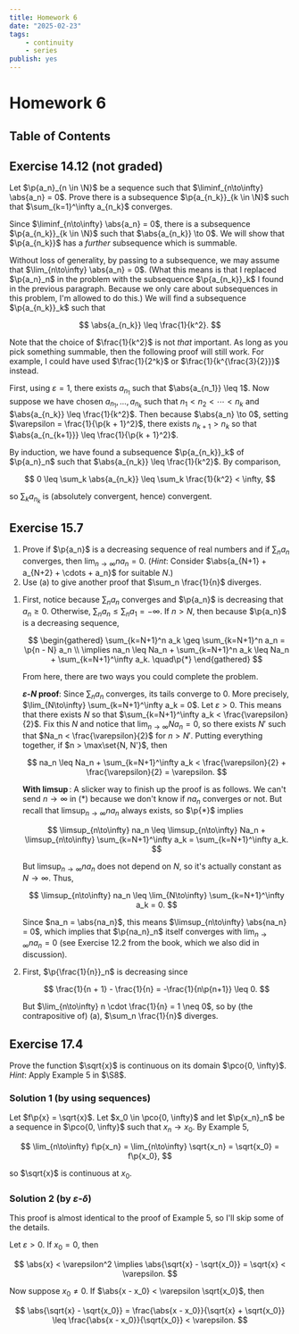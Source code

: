 ```yaml
---
title: Homework 6
date: "2025-02-23"
tags:
    - continuity
    - series
publish: yes
---
```


# Homework 6

## Table of Contents

## Exercise 14.12 (not graded)

Let $\p{a_n}_{n \in \N}$ be a sequence such that $\liminf_{n\to\infty} \abs{a_n} = 0$. Prove there is a subsequence $\p{a_{n_k}}_{k \in \N}$ such that $\sum_{k=1}^\infty a_{n_k}$ converges.

<solution>

Since $\liminf_{n\to\infty} \abs{a_n} = 0$, there is a subsequence $\p{a_{n_k}}_{k \in \N}$ such that $\abs{a_{n_k}} \to 0$. We will show that $\p{a_{n_k}}$ has a _further_ subsequence which is summable.

Without loss of generality, by passing to a subsequence, we may assume that $\lim_{n\to\infty} \abs{a_n} = 0$. (What this means is that I replaced $\p{a_n}_n$ in the problem with the subsequence $\p{a_{n_k}}_k$ I found in the previous paragraph. Because we only care about subsequences in this problem, I'm allowed to do this.) We will find a subsequence $\p{a_{n_k}}_k$ such that

$$
\abs{a_{n_k}} \leq \frac{1}{k^2}.
$$

Note that the choice of $\frac{1}{k^2}$ is not _that_ important. As long as you pick something summable, then the following proof will still work. For example, I could have used $\frac{1}{2^k}$ or $\frac{1}{k^{\frac{3}{2}}}$ instead.

First, using $\varepsilon = 1$, there exists $a_{n_1}$ such that $\abs{a_{n_1}} \leq 1$. Now suppose we have chosen $a_{n_1}, \ldots, a_{n_k}$ such that $n_1 < n_2 < \cdots < n_k$ and $\abs{a_{n_k}} \leq \frac{1}{k^2}$. Then because $\abs{a_n} \to 0$, setting $\varepsilon = \frac{1}{\p{k + 1}^2}$, there exists $n_{k+1} > n_k$ so that $\abs{a_{n_{k+1}}} \leq \frac{1}{\p{k + 1}^2}$.

By induction, we have found a subsequence $\p{a_{n_k}}_k$ of $\p{a_n}_n$ such that $\abs{a_{n_k}} \leq \frac{1}{k^2}$. By comparison,

$$
0 \leq \sum_k \abs{a_{n_k}} \leq \sum_k \frac{1}{k^2} < \infty,
$$

so $\sum_k a_{n_k}$ is (absolutely convergent, hence) convergent.

</solution>

## Exercise 15.7

1. Prove if $\p{a_n}$ is a decreasing sequence of real numbers and if $\sum_n a_n$ converges, then $\lim_{n\to\infty} na_n = 0$. (_Hint_: Consider $\abs{a_{N+1} + a_{N+2} + \cdots + a_n}$ for suitable $N$.)
2. Use (a) to give another proof that $\sum_n \frac{1}{n}$ diverges.

<solution>

1. First, notice because $\sum_n a_n$ converges and $\p{a_n}$ is decreasing that $a_n \geq 0$. Otherwise, $\sum_n a_n \leq \sum_n a_1 = -\infty$. If $n > N$, then because $\p{a_n}$ is a decreasing sequence,

    $$
    \begin{gathered}
        \sum_{k=N+1}^n a_k
            \geq \sum_{k=N+1}^n a_n
            = \p{n - N} a_n \\
        \implies na_n
            \leq Na_n + \sum_{k=N+1}^n a_k
            \leq Na_n + \sum_{k=N+1}^\infty a_k. \quad\p{*}
    \end{gathered}
    $$

    From here, there are two ways you could complete the problem.

    **$\varepsilon$-$N$ proof**: Since $\sum_n a_n$ converges, its tails converge to $0$. More precisely, $\lim_{N\to\infty} \sum_{k=N+1}^\infty a_k = 0$. Let $\varepsilon > 0$. This means that there exists $N$ so that $\sum_{k=N+1}^\infty a_k < \frac{\varepsilon}{2}$. Fix this $N$ and notice that $\lim_{n\to\infty} Na_n = 0$, so there exists $N'$ such that $Na_n < \frac{\varepsilon}{2}$ for $n > N'$. Putting everything together, if $n > \max\set{N, N'}$, then

    $$
    na_n
        \leq Na_n + \sum_{k=N+1}^\infty a_k
        < \frac{\varepsilon}{2} + \frac{\varepsilon}{2}
        = \varepsilon.
    $$

    **With $\limsup$**: A slicker way to finish up the proof is as follows. We can't send $n \to \infty$ in ($*$) because we don't know if $na_n$ converges or not. But recall that $\limsup_{n\to\infty} na_n$ always exists, so $\p{*}$ implies

    $$
    \limsup_{n\to\infty} na_n
        \leq \limsup_{n\to\infty} Na_n + \limsup_{n\to\infty} \sum_{k=N+1}^\infty a_k
        = \sum_{k=N+1}^\infty a_k.
    $$

    But $\limsup_{n\to\infty} na_n$ does not depend on $N$, so it's actually constant as $N \to \infty$. Thus,

    $$
    \limsup_{n\to\infty} na_n
        \leq \lim_{N\to\infty} \sum_{k=N+1}^\infty a_k
        = 0.
    $$

    Since $na_n = \abs{na_n}$, this means $\limsup_{n\to\infty} \abs{na_n} = 0$, which implies that $\p{na_n}_n$ itself converges with $\lim_{n\to\infty} na_n = 0$ (see Exercise 12.2 from the book, which we also did in discussion).

2. First, $\p{\frac{1}{n}}_n$ is decreasing since

    $$
    \frac{1}{n + 1} - \frac{1}{n}
        = -\frac{1}{n\p{n+1}}
        \leq 0.
    $$

    But $\lim_{n\to\infty} n \cdot \frac{1}{n} = 1 \neq 0$, so by (the contrapositive of) (a), $\sum_n \frac{1}{n}$ diverges.

</solution>

## Exercise 17.4

Prove the function $\sqrt{x}$ is continuous on its domain $\pco{0, \infty}$. _Hint_: Apply Example 5 in $\S8$.

<solution>

### Solution 1 (by using sequences)

Let $f\p{x} = \sqrt{x}$. Let $x_0 \in \pco{0, \infty}$ and let $\p{x_n}_n$ be a sequence in $\pco{0, \infty}$ such that $x_n \to x_0$. By Example 5,

$$
\lim_{n\to\infty} f\p{x_n}
    = \lim_{n\to\infty} \sqrt{x_n}
    = \sqrt{x_0}
    = f\p{x_0},
$$

so $\sqrt{x}$ is continuous at $x_0$.

### Solution 2 (by $\varepsilon$-$\delta$)

This proof is almost identical to the proof of Example 5, so I'll skip some of the details.

Let $\varepsilon > 0$. If $x_0 = 0$, then

$$
\abs{x} < \varepsilon^2
\implies \abs{\sqrt{x} - \sqrt{x_0}}
    = \sqrt{x}
    < \varepsilon.
$$

Now suppose $x_0 \neq 0$. If $\abs{x - x_0} < \varepsilon \sqrt{x_0}$, then

$$
\abs{\sqrt{x} - \sqrt{x_0}}
    = \frac{\abs{x - x_0}}{\sqrt{x} + \sqrt{x_0}}
    \leq \frac{\abs{x - x_0}}{\sqrt{x_0}}
    < \varepsilon.
$$

</solution>
